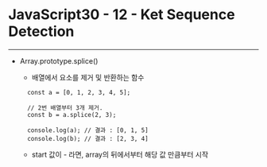 # JavaScript30 - 12 - Ket Sequence Detection

---

- Array.prototype.splice()

  - 배열에서 요소를 제거 및 반환하는 함수

  ```
    const a = [0, 1, 2, 3, 4, 5];

    // 2번 배열부터 3개 제거.
    const b = a.splice(2, 3);

    console.log(a); // 결과 : [0, 1, 5]
    console.log(b); // 결과 : [2, 3, 4]
  ```

  - start 값이 - 라면, array의 뒤에서부터 해당 값 만큼부터 시작
